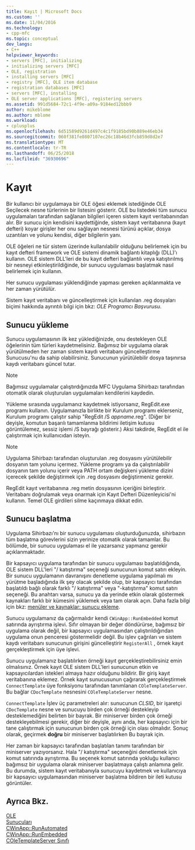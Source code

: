 ```yaml
---
title: Kayıt | Microsoft Docs
ms.custom: ''
ms.date: 11/04/2016
ms.technology:
- cpp-mfc
ms.topic: conceptual
dev_langs:
- C++
helpviewer_keywords:
- servers [MFC], initializing
- initializing servers [MFC]
- OLE, registration
- installing servers [MFC]
- registry [MFC], OLE item database
- registration databases [MFC]
- servers [MFC], installing
- OLE server applications [MFC], registering servers
ms.assetid: 991d5684-72c1-4f9e-a09a-9184ed12bbb9
author: mikeblome
ms.author: mblome
ms.workload:
- cplusplus
ms.openlocfilehash: 6d51589d9261d497c4c1f9185bd90b889e46eb34
ms.sourcegitcommit: 060f381fe0807107ec26c18b46d3fcb859d8d2e7
ms.translationtype: MT
ms.contentlocale: tr-TR
ms.lasthandoff: 06/25/2018
ms.locfileid: "36930696"
---
```

# <a name="registration"></a>Kayıt
Bir kullanıcı bir uygulamaya bir OLE öğesi eklemek istediğinde OLE Seçilecek nesne türlerinin bir listesini gösterir. OLE bu listedeki tüm sunucu uygulamaları tarafından sağlanan bilgileri içeren sistem kayıt veritabanından alır. Bir sunucu için kendisini kaydettiğinde, sistem kayıt veritabanına (kayıt defteri) koyar girişler her onu sağlayan nesnesi türünü açıklar, dosya uzantıları ve yolunu kendisi, diğer bilgilerin yanı.  
  
 OLE öğeleri ne tür sistem üzerinde kullanılabilir olduğunu belirlemek için bu kayıt defteri framework ve OLE sistemi dinamik bağlantı kitaplığı (DLL)'ı kullanın. OLE sistem DLL'leri de bu kayıt defteri bağlantılı veya katıştırılmış bir nesneyi etkinleştirildiğinde, bir sunucu uygulaması başlatmak nasıl belirlemek için kullanın.  
  
 Her sunucu uygulaması yüklendiğinde yapması gereken açıklanmakta ve her zaman yürütülür.  
  
 Sistem kayıt veritabanı ve güncelleştirmek için kullanılan .reg dosyaları biçimi hakkında ayrıntılı bilgi için bkz: *OLE Programcı Başvurusu*.  
  
##  <a name="_core_server_installation"></a> Sunucu yükleme  
 Sunucu uygulamasının ilk kez yüklediğinizde, onu destekleyen OLE öğelerinin tüm türleri kaydetmelisiniz. Bağımsız bir uygulama olarak yürütülmeden her zaman sistem kaydı veritabanı güncelleştirme Sunucusu'nu da sahip olabilirsiniz. Sunucunun yürütülebilir dosya taşınırsa kaydı veritabanı güncel tutar.  
  
> [!NOTE]
>  Bağımsız uygulamalar çalıştırdığınızda MFC Uygulama Sihirbazı tarafından otomatik olarak oluşturulan uygulamaları kendilerini kaydedin.  
  
 Yükleme sırasında uygulamanız kaydetmek istiyorsanız, RegEdit.exe programı kullanın. Uygulamanızla birlikte bir Kurulum programı eklerseniz, Kurulum programı çalıştır sahip "RegEdit /S *appname*.reg". (Diğer bir deyişle, komutun başarılı tamamlanma bildirimi iletişim kutusu görüntülemez, sessiz işlemi /S bayrağı gösterir.) Aksi takdirde, RegEdit el ile çalıştırmak için kullanıcıdan isteyin.  
  
> [!NOTE]
>  Uygulama Sihirbazı tarafından oluşturulan .reg dosyasını yürütülebilir dosyanın tam yolunu içermez. Yükleme programı ya da çalıştırılabilir dosyanın tam yolunu içerir veya PATH ortam değişkeni yükleme dizini içerecek şekilde değiştirmek için .reg dosyasını değiştirmeniz gerekir.  
  
 RegEdit kayıt veritabanına .reg metin dosyasının içeriğini birleştirir. Veritabanı doğrulamak veya onarmak için Kayıt Defteri Düzenleyicisi'ni kullanın. Temel OLE girdileri silme kaçınmaya dikkat edin.  
  
##  <a name="_core_server_initialization"></a> Sunucu başlatma  
 Uygulama Sihirbazı'nı bir sunucu uygulaması oluşturduğunuzda, sihirbazın tüm başlatma görevlerini sizin yerinize otomatik olarak tamamlar. Bu bölümde, bir sunucu uygulaması el ile yazarsanız yapmanız gerekir açıklanmaktadır.  
  
 Bir kapsayıcı uygulama tarafından bir sunucu uygulaması başlatıldığında, OLE sistem DLL'leri "/ katıştırma" seçeneği sunucunun komut satırı ekleyin. Bir sunucu uygulamanın davranışını denetleme uygulama yapılmalı mı yürütme başladığında ilk şey olacak şekilde olup, bir kapsayıcı tarafından başlatıldı bağlı olarak farklı "/ katıştırma" veya "-katıştırma" komut satırı seçeneği. Bu anahtarı varsa, sunucu ya da yerinde etkin olarak göstermek kaynakları farklı bir kümesini yüklemek veya tam olarak açın. Daha fazla bilgi için bkz: [menüler ve kaynaklar: sunucu ekleme](../mfc/menus-and-resources-server-additions.md).  
  
 Sunucu uygulamanız da çağırmalıdır kendi `CWinApp::RunEmbedded` komut satırında ayrıştırma işlevi. Sıfır olmayan bir değer döndürürse, bağımsız bir uygulama olarak değil, bir kapsayıcı uygulamasından çalıştırıldığından uygulama onun penceresi göstermelidir değil. Bu işlev çağrıları ve sistem kaydı veritabanı sunucunun girişini güncelleştirir `RegisterAll` , örnek kayıt gerçekleştirmek için üye işlevi.  
  
 Sunucu uygulamanız başlatılırken örneği kayıt gerçekleştirebilirsiniz emin olmalısınız. Örnek kayıt OLE sistem DLL'leri sunucunun etkin ve kapsayıcılardan istekleri almaya hazır olduğunu bildirir. Bir giriş kayıt veritabanına eklemez. Örnek kayıt sunucusunun çağırarak gerçekleştirmek `ConnectTemplate` üye fonksiyonu tarafından tanımlanan `COleTemplateServer`. Bu bağlar `CDocTemplate` nesnesini `COleTemplateServer` nesne.  
  
 `ConnectTemplate` İşlev üç parametreleri alır: sunucunun *CLSID*, bir işaretçi `CDocTemplate` nesne ve sunucuyu birden çok örneği destekleyip desteklemediğini belirten bir bayrak. Bir miniserver birden çok örneği destekleyebilmesi gerekir, diğer bir deyişle, aynı anda, her kapsayıcı için bir tane çalıştırmak için sunucunun birden çok örneği için olası olmalıdır. Sonuç olarak, geçirmek **doğru** bir miniserver başlatılırken Bu bayrak için.  
  
 Her zaman bir kapsayıcı tarafından başlatılan tanımı tarafından bir miniserver yazıyorsanız. Hala "/ katıştırma" seçeneğini denetlemek için komut satırında ayrıştırma. Bu seçenek komut satırında yokluğu kullanıcı bağımsız bir uygulama olarak miniserver başlatmaya çalıştı anlamına gelir. Bu durumda, sistem kayıt veritabanıyla sunucuyu kaydetmek ve kullanıcıya bir kapsayıcı uygulamasından miniserver başlatma bildiren bir ileti kutusu görüntüler.  
  
## <a name="see-also"></a>Ayrıca Bkz.  
 [OLE](../mfc/ole-in-mfc.md)   
 [Sunucuları](../mfc/servers.md)   
 [CWinApp::RunAutomated](../mfc/reference/cwinapp-class.md#runautomated)   
 [CWinApp::RunEmbedded](../mfc/reference/cwinapp-class.md#runembedded)   
 [COleTemplateServer Sınıfı](../mfc/reference/coletemplateserver-class.md)
